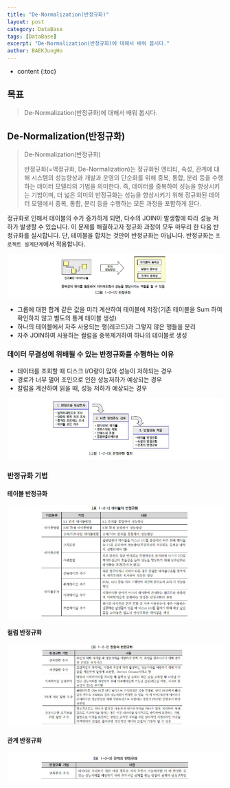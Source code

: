 ```yaml
---
title: "De-Normalization(반정규화)"
layout: post
category: DataBase
tags: [DataBase]
excerpt: "De-Normalization(반정규화)에 대해서 배워 봅시다."
author: BAEKJungHo
---
```


* content
{:toc}

## 목표

  > De-Normalization(반정규화)에 대해서 배워 봅시다.

## De-Normalization(반정규화)

  > De-Normalization(반정규화)
  >
  > 반정규화(=역정규화, De-Normalization)는 정규화된 엔티티, 속성, 관계에 대해 시스템의 성능향상과 개발과 운영의 단순화를 위해 중복, 통합, 분리 등을 수행하는 데이터 모델리의 기법을 의미한다. 즉, 데이터를 중복하여 성능을 향상시키는 기법이며, 더 넓은 의미의 반정규화는 성능을 향상시키기 위해 정규화된 데이터 모델에서 중복, 통합, 분리 등을 수행하는 모든 과정을 포함하게 된다.

  정규화로 인해서 테이블의 수가 증가하게 되면, 다수의 JOIN이 발생함에 따라 성능 저하가 발생할 수 있습니다. 이 문제를 해결하고자 정규화 과정이 모두 마무리 한 다음 반정규화를 실시합니다. 단, 테이블을 합치는 것만이 반정규화는 아닙니다. 반정규화는 `프로젝트 설계단계`에서 적용합니다.

  ![dn2](/images/posts/201907/dn2.jpg)

  - 그룹에 대한 합계 같은 값을 미리 계산하여 테이블에 저장(기존 테이블을 Sum 하여 확인하지 않고 별도의 통계 테이블 생성)
  - 하나의 테이블에서 자주 사용되는 행(레코드)과 그렇지 않은 행들을 분리
  - 자주 JOIN하여 사용하는 컬럼을 중복제거하여 하나의 테이블로 생성

### 데이터 무결성에 위배될 수 있는 반정규화를 수행하는 이유

  - 데이터를 조회할 때 디스크 I/O량이 많아 성능이 저하되는 경우
  - 경로가 너무 멀어 조인으로 인한 성능저하가 예상되는 경우
  - 칼럼을 계산하여 읽을 때, 성능 저하가 예상되는 경우

  ![dn1](/images/posts/201907/dn1.jpg)

### 반정규화 기법

#### 테이블 반정규화

  ![dn3](/images/posts/201907/dn3.jpg)

#### 컬럼 반정규화

  ![dn4](/images/posts/201907/dn4.jpg)

#### 관계 반정규화

  ![dn5](/images/posts/201907/dn5.jpg)
